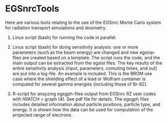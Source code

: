 EGSnrcTools
===========

Here are various tools relating to the use of the EGSnrc Monte Carlo system for radiation transport simulations and dosimetry.

1. Linux script (bash) for running the code in parallel.

2. Linux script (bash) for doing sensitivity analysis: one or more parameters (such as the beam energy) are changed and 
new egsinp-files are created based on a template. The script runs the code, and the main output can be extracted from the 
egslst files. The key results of the entire sensitivity analysis (input, parameters, comuting times, and out) 
are put into a log-file. An example is included. This is the BROM use case where the shielding effect of a lead
or Wolfram container is computed for several gamma energies (including those of Br-82).

3. R-script for anayzing egsgph-files output from EGSnrc RZ user codes with IWATCH = graph (4). See pdf file for details.
The egsgph files includes detailed information about particle positions, particle type, and energy. It is shown how the
data can be used for computation of the projected range of electrons.
